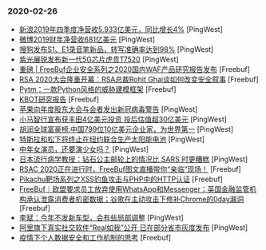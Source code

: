 ### 2020-02-26

* [新浪2019年四季度净营收5.933亿美元，同比增长4%](https://www.pingwest.com/w/205791) [PingWest]
* [微博2019财年净营收681亿美元](https://www.pingwest.com/w/205790) [PingWest]
* [搜狗发布S1、E1录音笔新品，转写准确率达到98%](https://www.pingwest.com/w/205782) [PingWest]
* [紫光展锐发布新一代5G芯片虎贲T7520](https://www.pingwest.com/w/205781) [PingWest]
* [重磅 | FreeBuf企业安全系列之2020国内WAF产品研究报告发布](https://www.freebuf.com/articles/paper/226524.html) [Freebuf]
* [RSA 2020大会隆重开幕：RSA总裁Rohit Ghai谈如何改变安全叙事](https://www.freebuf.com/news/228371.html) [Freebuf]
* [Pytm：一款Python风格的威胁建模框架](https://www.freebuf.com/sectool/226951.html) [Freebuf]
* [KBOT研究报告](https://www.freebuf.com/articles/network/226952.html) [Freebuf]
* [苹果向年度股东大会与会者发出新冠病毒警告](https://www.pingwest.com/w/205773) [PingWest]
* [小马智行宣布获丰田4亿美元投资 投后估值超30亿美元](https://www.pingwest.com/w/205771) [PingWest]
* [胡润全球富豪榜:中国799位10亿美元企业家，为世界第一](https://www.pingwest.com/w/205770) [PingWest]
* [特斯拉和松下将终止在纽约联合生产太阳能电池](https://www.pingwest.com/w/205768) [PingWest]
* [中年女演员，还要演少女吗？](https://www.pingwest.com/a/205590) [PingWest]
* [日本流行病学教授：钻石公主邮轮上的情况比 SARS 时更糟糕](https://www.pingwest.com/a/205163) [PingWest]
* [RSAC 2020正在进行时，FreeBuf图文直播带你“亲临”现场！](https://www.freebuf.com/news/topnews/228018.html) [Freebuf]
* [Pikachu靶场系列之XSS钓鱼攻击与PHP中的HTTP认证](https://www.freebuf.com/articles/web/226365.html) [Freebuf]
* [FreeBuf｜欧盟要求员工放弃使用WhatsApp和Messenger；英国金融监管机构承认泄露消费者机密数据；谷歌在主动攻击下修补Chrome的0day漏洞](https://www.freebuf.com/news/228299.html) [Freebuf]
* [李斌：今年不发新车型，会有些局部调整](https://www.pingwest.com/w/205762) [PingWest]
* [阿里旗下真实社交软件“Real如我”公开 已在部分省市灰度发布](https://www.pingwest.com/w/205757) [PingWest]
* [疫情下个人数据安全和工作机制的思考](https://www.freebuf.com/articles/security-management/227625.html) [Freebuf]

